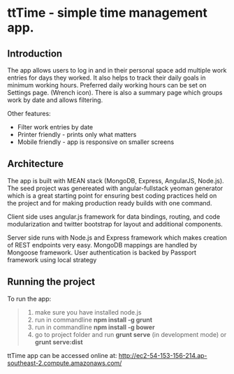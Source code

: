 ttTime - simple time management app.
====

Introduction
----
The app allows users to log in and in their personal space add multiple work entries for days they worked.
It also helps to track their daily goals in minimum working hours. 
Preferred daily working hours can be set on Settings page. (Wrench icon).
There is also a summary page which groups work by date and allows filtering.

Other features:
  - Filter work entries by date
  - Printer friendly - prints only what matters
  - Mobile friendly - app is responsive on smaller screens

Architecture
----

The app is built with MEAN stack (MongoDB, Express, AngularJS, Node.js). 
The seed project was genereated with angular-fullstack yeoman generator which is a great starting point for ensuring best coding practices held on the project and for making production ready builds with one command.

Client side uses angular.js framework for data bindings, routing, and code modularization and twitter bootstrap for layout and additional components.

Server side runs with Node.js and Express framework which makes creation of REST endpoints very easy. MongoDB mappings are handled by Mongoose framework. User authentication is backed by Passport framework using local strategy

Running the project
----
To run the app:

>1. make sure you have installed node.js
>2. run in commandline **npm install -g grunt**
>3. run in commandline **npm install -g bower**
>4. go to project folder and run **grunt serve** (in development mode) or **grunt serve:dist**

ttTime app can be accessed online at:
http://ec2-54-153-156-214.ap-southeast-2.compute.amazonaws.com/
